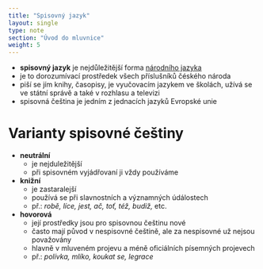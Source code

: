 ```yaml
---
title: "Spisovný jazyk"
layout: single
type: note
section: "Úvod do mluvnice"
weight: 5
---
```

- **spisovný jazyk** je nejdůležitější forma [národního jazyka](/notes/school/czech/czech-grammar/introduction-to-czech-grammar/national-language)
- je to dorozumívací prostředek všech příslušníků čéského národa
- piší se jím knihy, časopisy, je vyučovacím jazykem ve školách, užívá se ve státní správě a také v rozhlasu a televizi
- spisovná čeština je jedním z jednacích jazyků Evropské unie
# Varianty spisovné češtiny
- **neutrální**
    - je nejduležitější
    - při spisovném vyjádřovaní ji vždy používáme
- **knižní**
    - je zastaralejší
    - používá se při slavnostních a významných údálostech
    - př.: _robě, líce, jest, ač, toť, též, budiž,_ etc.
- **hovorová**
    - její prostředky jsou pro spisovnou češtinu nové
    - často mají původ v nespisovné češtině, ale za nespisovné už nejsou považovány
    - hlavně v mluveném projevu a méně oficiálních písemných projevech
    - př.: _polívka, mlíko, koukat se, legrace_